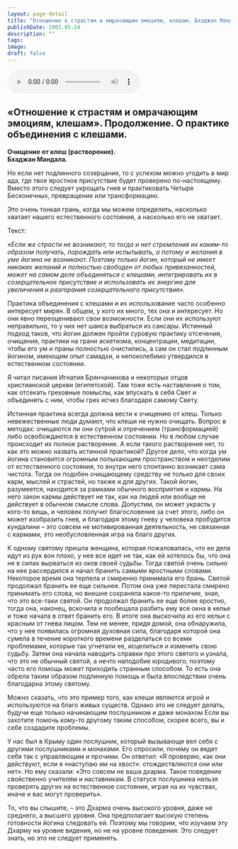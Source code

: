```yaml
---
layout: page-detail
title: "Отношение к страстям и омрачающим эмоциям, клешам. Бхаджан Мандала"
publishDate: 2003.05.24
description: ""
tags:
image:
draft: false
---
```


<audio title="2003.05.24 - Отношение к страстям и омрачающим эмоциям, клешам. Бхаджан Мандала.mp3" src="https://filer-api.advayta.org/v1.0/public/files/72796" controls=""></audio>

## **«Отношение к страстям и омрачающим эмоциям, клешам».** **Продолжение.** **О практике объединения с клешами.**  
**Очищение от клеш (растворение).**  
**Бхаджан Мандала.**
  
  
 Но если нет подлинного созерцания, то с успехом можно угодить в мир ада, где твое яростное присутствие будет проверено по-настоящему. Вместо этого следует укрощать гнев и практиковать Четыре Бесконечных, превращение или трансформацию.

  
 Это очень тонкая грань, когда мы можем определить, насколько хватает нашего естественного состояния, а насколько его не хватает.

  
 Текст:

_«Если же страсти не возникают, то тогда и нет стремления их каким-то образом получать, порождать или испытывать, а потому и желания в уме йогина не возникают. Поэтому только йогин, который не имеет никаких желаний и полностью свободен от любых привязанностей, может на самом деле объединяться с клешами, интегрировать их в созерцательное присутствие и использовать их энергию для увеличения и разгорания созерцательного присутствия»._ 

  
 Практика объединения с клешами и их использование часто особенно интересует мирян. В общем, у кого их много, тех она и интересует. Но они явно переоценивают свои возможности. Если они их используют неправильно, то у них нет шанса выбраться из сансары. Истинный подход таков, что йогин должен пройти суровую практику отсечения, очищения, практики на грани аскетизма, концентрации, медитации, чтобы его ум и праны полностью очистились, а сам он стал подлинным йогином, имеющим опыт самадхи, и непоколебимо утвердился в естественном состоянии.

  
 Я читал писания Игнатия Брянчанинова и некоторых отцов христианской церкви (египетской). Там тоже есть наставления о том, как отсекать греховные помыслы, как впускать в себя Свет и объединять с ним, чтобы грех исчез благодаря самому Свету.

  
 Истинная практика всегда должна вести к очищению от клеш. Только невежественные люди думают, что клеши не нужно очищать. Вопрос в методах: очищаются ли они сутрой и отречением (трансформацией) либо освобождаются в естественном состоянии. Но в любом случае происходит их полное растворение. А если такого растворения нет, то как это можно назвать истинной практикой? Другое дело, что когда ум йогина становится огромным полыхающим пространством и неотделим от естественного состояния, то внутри него спонтанно возникает сама чистота. Тогда он подобен очищающему средству не только для своих карм, мыслей и страстей, но также и для других. Такой йогин, разумеется, находится за рамками обычного восприятия и кармы. На него закон кармы действует не так, как на людей или вообще не действует в обычном смысле слова. Допустим, он может украсть у кого-то вещь, и человек получит благословение за счет этого, либо он может изобразить гнев, и благодаря этому гневу у человека пробудится кундалини – это совсем не мотивированная деятельность, не связанная с кармами, это необусловленная игра на благо других.

  
 К одному святому пришла женщина, которая пожаловалась, что ее дела идут из рук вон плохо, у нее все идет не так, как ей хотелось бы, что она не в силах вырваться из оков своей судьбы. Тогда святой очень сильно на нее рассердился и начал бранить самыми яростными словами. Некоторое время она терпела и смиренно принимала его брань. Святой продолжал бранить ее еще сильнее. Потом она уже перестала смирено принимать его слова, но внешне сохраняла какое-то приличие, зная, что это все-таки святой. Он продолжал бранить ее еще более яростно, тогда она, наконец, вскочила и пообещала разбить ему все окна в келье и тоже начала в ответ бранить его. В итоге она выскочила из его кельи с красным от гнева лицом. Тем не менее, придя домой, она обнаружила, что у нее появилась огромная духовная сила, благодаря которой она сумела в течение короткого времени разделаться со всеми проблемами, которые так угнетали ее, исцелиться и изменить свою судьбу. Затем она начала наводить справки про этого святого и узнала, что это не обычный святой, а нечто наподобие юродивого, поэтому часто его помощь может приходить странным способом. То есть она обрела таким образом подлинную помощь и была впоследствии очень благодарна этому святому.

  
 Можно сказать, что это пример того, как клеши являются игрой и используются на благо живых существ. Однако это не следует делать, будучи еще только начинающим послушником и даже монахом Если вы захотите помочь кому-то другому таким способом, скорее всего, вы и себе создадите проблемы.

  
 У нас был в Крыму один послушник, который вызывающе вел себя с другими послушниками и монахами. Его спросили, почему он ведет себя так с управляющим и прочими. Он ответил: «Я проверяю, как они действуют, если я «наступаю им на хвост»: отождествляются они или нет». Но ему сказали: «Это совсем не ваша дхарма. Такое поведение свойственно учителям и наставникам. В статусе послушника нельзя проверять других на естественное состояние, играя на их чувствах, иначе и вас могут проверить».

  
 То, что вы слышите, – это Дхарма очень высокого уровня, даже не среднего, а высшего уровня. Она предполагает высокую степень готовности йогина следовать ей. Поэтому мы говорим, что изучаем эту Дхарму на уровне видения, но не на уровне поведения. Это следует знать, но это не следует применять.
  
  

